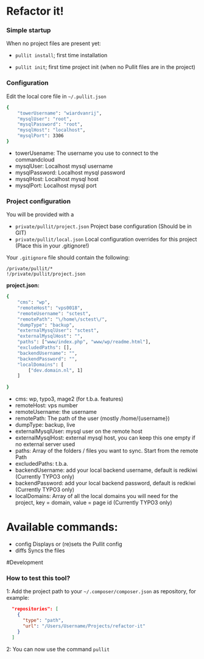 # Refactor it!

### Simple startup

When no project files are present yet:

- `pullit install`; first time installation

- `pullit init`; first time project init (when no Pullit files are in the project)

### Configuration

Edit the local core file in `~/.pullit.json`

```bash
{
    "towerUsername": "wiardvanrij",
    "mysqlUser": "root",
    "mysqlPassword": "root",
    "mysqlHost": "localhost",
    "mysqlPort": 3306
}
```

- towerUsename: The username you use to connect to the commandcloud
- mysqlUser: Localhost mysql username
- mysqlPassword: Localhost mysql password
- mysqlHost: Localhost mysql host
- mysqlPort: Localhost mysql port
 
 
 ### Project configuration
 
 You will be provided with a 

- ```private/pullit/project.json``` Project base configuration (Should be in GIT)
- ```private/pullit/local.json```  Local configuration overrides for this project (Place this in your .gitignore!)

Your `.gitignore` file should contain the following:
```git
/private/pullit/*
!/private/pullit/project.json
```

**project.json:**

```bash
{
    "cms": "wp",
    "remoteHost": "vps0018",
    "remoteUsername": "sctest",
    "remotePath": "\/home\/sctest\/",
    "dumpType": "backup",
    "externalMysqlUser": "sctest",
    "externalMysqlHost": "",
    "paths": ["www/index.php", "www/wp/readme.html"],
    "excludedPaths": [],
    "backendUsername": "",
    "backendPassword": "",
    "localDomains": [
        ["dev.domain.nl", 1]
    ]
    
}

```

- cms: wp, typo3, mage2 (for t.b.a. features)
- remoteHost: vps number
- remoteUsername: the username
- remotePath: The path of the user (mostly /home/{username})
- dumpType: backup, live
- externalMysqlUser: mysql user on the remote host
- externalMysqlHost: external mysql host, you can keep this one empty if no external server used
- paths: Array of the folders / files you want to sync. Start from the remote Path
- excludedPaths: t.b.a.
- backendUsername: add your local backend username, default is redkiwi (Currently TYPO3 only)
- backendPassword: add your local backend password, default is redkiwi (Currently TYPO3 only)
- localDomains: Array of all the local domains you will need for the project, key = domain, value = page id (Currently TYPO3 only)

# Available commands:
- config   Displays or (re)sets the Pullit config
- diffs    Syncs the files

#Development

### How to test this tool?
1: Add the project path to your `~/.composer/composer.json` as repository, for example:

```json
  "repositories": [
    {
      "type": "path",
      "url": "/Users/Username/Projects/refactor-it"
    }
  ]
```

2: You can now use the command `pullit`

